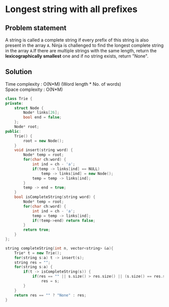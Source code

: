 # Longest string with all prefixes

## Problem statement

A string is called a complete string if every prefix of this string is also present in the array `A`. Ninja is challenged to find the longest complete string in the array `A`.If there are multiple strings with the same length, return the **lexicographically smallest** one and if no string exists, return "None".

## Solution

Time complexity : O(N\*M) (Word length \* No. of words)  
Space complexity : O(N\*M)

```cpp
class Trie {
private:
    struct Node {
        Node* links[26];
        bool end = false;
    };
    Node* root;
public:
    Trie() {
        root = new Node();
    }
    void insert(string word) {
        Node* temp = root;
        for(char ch:word) {
            int ind = ch - 'a';
            if(temp -> links[ind] == NULL)
                temp -> links[ind] = new Node();
            temp = temp -> links[ind];
        }
        temp -> end = true;
    }
    bool isCompleteString(string word) {
        Node* temp = root;
        for(char ch:word) {
            int ind = ch - 'a';
            temp = temp -> links[ind];
            if(!temp->end) return false;
        }
       	return true;
    }
};

string completeString(int n, vector<string> &a){
    Trie* t = new Trie();
    for(string s:a) t -> insert(s);
    string res = "";
    for(string s:a) {
        if(t -> isCompleteString(s)) {
            if(res == "" || s.size() > res.size() || (s.size() == res.size() && s < res))
                res = s;
        }
    }
    return res == "" ? "None" : res;
}
```
